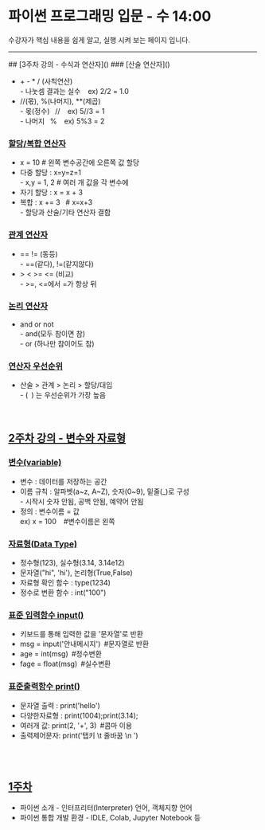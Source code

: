 # 파이썬 프로그래밍 입문 - 수 14:00
수강자가 핵심 내용을 쉽게 알고, 실행 시켜 보는 페이지 입니다. <br> 

<hr size = "10px", width ="500px">
## [3주차 강의&nbsp;-&nbsp;수식과 연산자]()
### [산술 연산자]()
<ul>
  <li> + - * / (사칙연산) <br> 
  - 나눗셈 결과는 실수 &ensp; ex) 2/2 = 1.0 </li>
 <li> //(몫), %(나머지), **(제곱) <br>
  - 몫(정수)&ensp; // &ensp; ex) 5//3 = 1<br>
  - 나머지&ensp; % &ensp; ex) 5%3 = 2</li>
</ul>

### [할당/복합 연산자]()
<ul>
  <li> x = 10 # 왼쪽 변수공간에 오른쪽 값 할당 </li>
  <li>다중 할당 : x=y=z=1 <br>
    -  x,y = 1, 2 # 여러 개 값을 각 변수에
  </li>
  <li>자기 할당 : x = x + 3  </li>
  <li>복합 : x += 3 &ensp;# x=x+3 <br>
  - 할당과 산술/기타 연산자 결합 
  </li>
</ul>

### [관계 연산자]()
<ul>
  <li> == != (동등)  <br>
  - ==(같다), !=(같지않다)</li>
  <li>  > < >= <= (비교)<br>
  - >=, <=에서 =가 항상 뒤 </li>
</ul>

### [논리 연산자]()
<ul>
  <li> and or not<br>
  - and(모두 참이면 참)<br>
  - or (하나만 참이어도 참) </li>
</ul>

### [연산자 우선순위]()
<ul>
  <li> 산술 > 관계 > 논리 > 할당/대입 <br>
  - (&ensp;) 는 우선순위가 가장 높음</li>
</ul>

<br>

## [2주차 강의&nbsp;-&nbsp;변수와 자료형](https://github.com/baek-study/wed_py25/blob/main/source/week2_mju.ipynb)

### [변수(variable)]()
<ul>
  <li>변수 : 데이터를 저장하는 공간 </li>
  <li>이름 규칙 : 알파벳(a~z, A~Z), 숫자(0~9), 밑줄(_)로 구성 <br>
  - 시작시 숫자 안됨, 공백 안됨, 예약어 안됨 </li>
   <li>정의 : 변수이름 = 값 <br>
     ex) x = 100 &ensp; #변수이름은 왼쪽
    </li> 
</ul>


### [자료형(Data Type)](https://github.com/baek-study/wed_py25/blob/main/source/week2_mju.ipynb)
<ul>
  <li> 정수형(123), 실수형(3.14, 3.14e12) </li>
  <li>  문자열("hi", 'hi'), 논리형(True,False) </li>
  <li>  자료형 확인 함수 : type(1234) </li>
  <li>  정수로 변환 함수 : int("100")   </li>
</ul>

### [표준 입력함수 input()](https://github.com/baek-study/wed_py25/blob/main/source/week2_mju.ipynb)
<ul>
   <li>키보드를 통해 입력한 값을 '문자열'로 반환</li>
    <li> msg = input('안내메시지')&ensp;#문자열로 반환</li>
    <li> age = int(msg)&ensp;#정수변환</li>
    <li> fage = float(msg)&ensp;#실수변환</li>
</ul>

### [표준출력함수 print()](https://github.com/baek-study/wed_py25/blob/main/source/week2_mju.ipynb)
<ul>
    <li> 문자열 출력 : print('hello') </li>
    <li> 다양한자료형 : print(1004);print(3.14);</li>
    <li> 여러개 값: print(2, '+', 3)&ensp;#콤마 이용</li>
    <li> 출력제어문자: print('탭키 \t 줄바꿈 \n ')</li>
  </li>
</ul>

<br>

<br>

## [1주차]()
<ul>
  <li>
    파이썬 소개 - 인터프리터(Interpreter) 언어, 객체지향 언어     
  </li>
  <li>
    파이썬 통합 개발 환경 - IDLE, Colab, Jupyter Notebook 등    
  </li>

